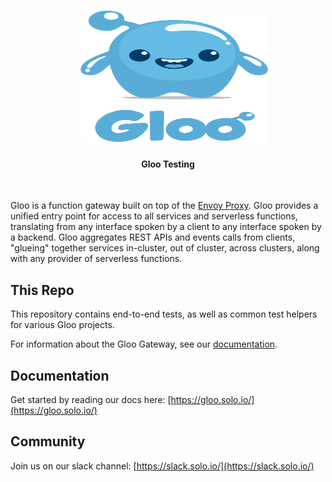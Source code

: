 <h1 align="center">
    <img src="Gloo-01.png" alt="Gloo Testing" width="300" height="210">
  <br>
</h1>


<h4 align="center">Gloo Testing</h4>
<BR>

Gloo is a function gateway built on top of the [Envoy Proxy](https://www.Envoyproxy.io). Gloo provides a unified entry point
for access to all services and serverless functions, translating from any interface spoken by a client to any interface
spoken by a backend. Gloo aggregates REST APIs and events calls from clients, "glueing" together services in-cluster, 
out of cluster, across clusters, along with any provider of serverless functions.

This Repo 
----

This repository contains end-to-end tests, as well as common test helpers for various Gloo projects.

For information about the Gloo Gateway, see our [documentation](https://gloo.solo.io). 

Documentation
-----

Get started by reading our docs here: [https://gloo.solo.io/](https://gloo.solo.io/)

Community
-----
Join us on our slack channel: [https://slack.solo.io/](https://slack.solo.io/)

